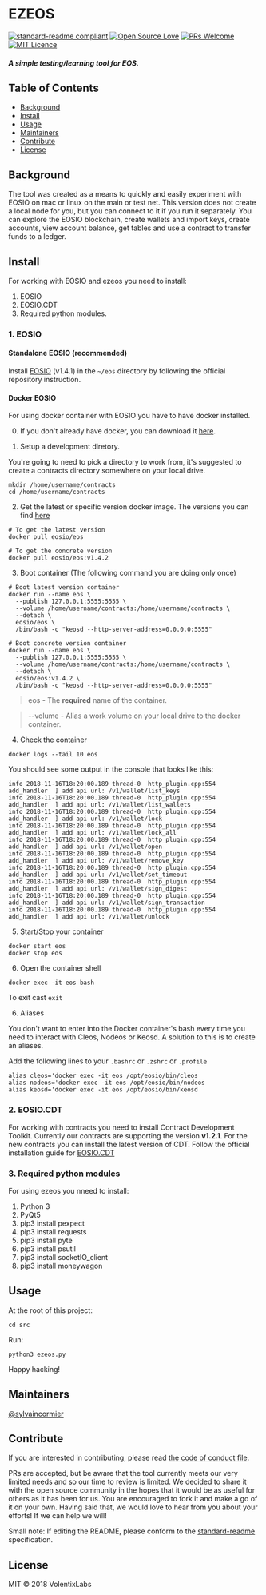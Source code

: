 # EZEOS

[![standard-readme compliant](https://img.shields.io/badge/standard--readme-OK-green.svg?style=flat-square)](https://github.com/RichardLitt/standard-readme)
[![Open Source Love](https://badges.frapsoft.com/os/v1/open-source.png?v=103)](https://github.com/ellerbrock/open-source-badges/)
[![PRs Welcome](https://img.shields.io/badge/PRs-welcome-brightgreen.svg?style=flat-square)](http://makeapullrequest.com)
[![MIT Licence](https://badges.frapsoft.com/os/mit/mit.png?v=103)](https://opensource.org/licenses/mit-license.php)

#### _A simple testing/learning tool for EOS._

## Table of Contents

- [Background](#background)
- [Install](#install)
- [Usage](#usage)
- [Maintainers](#maintainers)
- [Contribute](#contribute)
- [License](#license)

## Background

The tool was created as a means to quickly and easily experiment with EOSIO on mac or linux on the main or test net.
This version does not create a local node for you, but you can connect to it if you run it separately.
You can explore the EOSIO blockchain, create wallets and import keys, create accounts, view account balance,
get tables and use a contract to transfer funds to a ledger.

## Install

For working with EOSIO and ezeos you need to install:
1. EOSIO
2. EOSIO.CDT
3. Required python modules.

### 1. EOSIO
#### Standalone EOSIO (recommended)

Install [EOSIO](https://github.com/EOSIO/eos) (v1.4.1) in the `~/eos` directory by following the official repository instruction.

#### Docker EOSIO
For using docker container with EOSIO you have to have docker installed.

0. If you don't already have docker, you can download it [here](https://www.docker.com/community-edition).

1. Setup a development diretory.

You're going to need to pick a directory to work from, it's suggested to create a contracts directory somewhere on your local drive.
```
mkdir /home/username/contracts
cd /home/username/contracts
```

2. Get the latest or specific version docker image. The versions you can find [here](https://hub.docker.com/r/eosio/eos/tags/)

```
# To get the latest version
docker pull eosio/eos

# To get the concrete version
docker pull eosio/eos:v1.4.2
```

3. Boot container (The following command you are doing only once)
```
# Boot latest version container
docker run --name eos \
  --publish 127.0.0.1:5555:5555 \
  --volume /home/username/contracts:/home/username/contracts \
  --detach \
  eosio/eos \
  /bin/bash -c "keosd --http-server-address=0.0.0.0:5555"

# Boot concrete version container
docker run --name eos \
  --publish 127.0.0.1:5555:5555 \
  --volume /home/username/contracts:/home/username/contracts \
  --detach \
  eosio/eos:v1.4.2 \
  /bin/bash -c "keosd --http-server-address=0.0.0.0:5555"
```
> eos - The **required** name of the container.

> --volume - Alias a work volume on your local drive to the docker container.

4. Check the container

```
docker logs --tail 10 eos
```
You should see some output in the console that looks like this:
```
info 2018-11-16T18:20:00.189 thread-0  http_plugin.cpp:554  add_handler  ] add api url: /v1/wallet/list_keys
info 2018-11-16T18:20:00.189 thread-0  http_plugin.cpp:554  add_handler  ] add api url: /v1/wallet/list_wallets
info 2018-11-16T18:20:00.189 thread-0  http_plugin.cpp:554  add_handler  ] add api url: /v1/wallet/lock
info 2018-11-16T18:20:00.189 thread-0  http_plugin.cpp:554  add_handler  ] add api url: /v1/wallet/lock_all
info 2018-11-16T18:20:00.189 thread-0  http_plugin.cpp:554  add_handler  ] add api url: /v1/wallet/open
info 2018-11-16T18:20:00.189 thread-0  http_plugin.cpp:554  add_handler  ] add api url: /v1/wallet/remove_key
info 2018-11-16T18:20:00.189 thread-0  http_plugin.cpp:554  add_handler  ] add api url: /v1/wallet/set_timeout
info 2018-11-16T18:20:00.189 thread-0  http_plugin.cpp:554  add_handler  ] add api url: /v1/wallet/sign_digest
info 2018-11-16T18:20:00.189 thread-0  http_plugin.cpp:554  add_handler  ] add api url: /v1/wallet/sign_transaction
info 2018-11-16T18:20:00.189 thread-0  http_plugin.cpp:554  add_handler  ] add api url: /v1/wallet/unlock

```
5. Start/Stop your container
```
docker start eos
docker stop eos
```

6. Open the container shell
```
docker exec -it eos bash
```

To exit cast `exit`

6. Aliases

You don't want to enter into the Docker container's bash every time you need to interact with Cleos, Nodeos or Keosd. A solution to this is to create an aliases.

Add the following lines to your `.bashrc` or `.zshrc` or `.profile`
```
alias cleos='docker exec -it eos /opt/eosio/bin/cleos
alias nodeos='docker exec -it eos /opt/eosio/bin/nodeos
alias keosd='docker exec -it eos /opt/eosio/bin/keosd
```

### 2. EOSIO.CDT
For working with contracts you need to install Contract Development Toolkit. Currently our contracts are supporting the version **v1.2.1**. For the new contracts you can install the latest version of CDT. Follow the official installation guide for [EOSIO.CDT](https://github.com/EOSIO/eosio.cdt)

### 3. Required python modules
For using ezeos you nneed to install:
1. Python 3
2. PyQt5
3. pip3 install pexpect
4. pip3 install requests
5. pip3 install pyte
6. pip3 install psutil
7. pip3 install socketIO_client
8. pip3 install moneywagon

## Usage

At the root of this project:

```
cd src
```

Run:
```
python3 ezeos.py
```

Happy hacking!

## Maintainers

[@sylvaincormier](https://github.com/sylvaincormier)

## Contribute

If you are interested in contributing, please read [the code of conduct file](code-of-conduct.md).

PRs are accepted, but be aware that the tool currently meets our very limited needs and so our time to review is limited. We decided to share it with the open source community in the hopes that it would be as useful for others as it has been for us. You are encouraged to fork it and make a go of it on your own. Having said that, we would love to hear from you about your efforts! If we can help we will!

Small note: If editing the README, please conform to the [standard-readme](https://github.com/RichardLitt/standard-readme) specification.

## License

MIT © 2018 VolentixLabs
